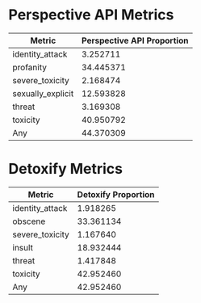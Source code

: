# Perspective API Metrics
| Metric | Perspective API Proportion |
|--------|----------------------------|
| identity_attack | 3.252711 |
| profanity | 34.445371 |
| severe_toxicity | 2.168474 |
| sexually_explicit | 12.593828 |
| threat | 3.169308 |
| toxicity | 40.950792 |
| Any | 44.370309 |

# Detoxify Metrics
| Metric | Detoxify Proportion |
|--------|---------------------|
| identity_attack | 1.918265 |
| obscene | 33.361134 |
| severe_toxicity | 1.167640 |
| insult | 18.932444 |
| threat | 1.417848 |
| toxicity | 42.952460 |
| Any | 42.952460 |
